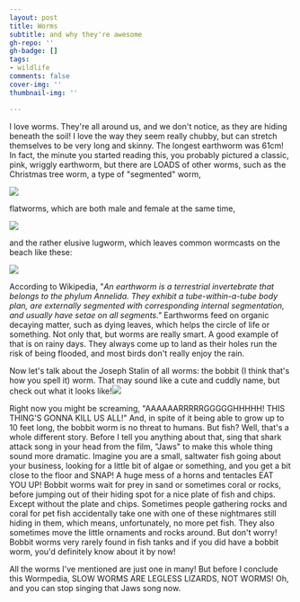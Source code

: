 ```yaml
---
layout: post
title: Worms
subtitle: and why they're awesome
gh-repo: ''
gh-badge: []
tags:
- wildlife
comments: false
cover-img: ''
thumbnail-img: ''

---
```

I love worms. They're all around us, and we don't notice, as they are hiding beneath the soil! I love the way they seem really chubby, but can stretch themselves to be very long and skinny. The longest earthworm was 61cm! In fact, the minute you started reading this, you probably pictured a classic, pink, wriggly earthworm, but there are LOADS of other worms, such as the Christmas tree worm, a type of "segmented" worm,

![](https://oceana.org/sites/default/files/christmas_tree_worms_via_durden_images_and_shuttertstock.jpg)

flatworms, which are both male and female at the same time,

![](https://cdn.notroublesjustbubbles.com/images/marine-life/Yellow-Spotted-Flatworm.jpg)

and the rather elusive lugworm, which leaves common wormcasts on the beach like these:

![](https://thumbs.dreamstime.com/b/lugworm-worm-cast-aka-sandworm-arenicola-marina-signs-marine-creature-beach-low-tide-lugworm-worm-cast-aka-sandworm-184763425.jpg)

According to Wikipedia, "_An earthworm is a terrestrial invertebrate that belongs to the phylum Annelida. They exhibit a tube-within-a-tube body plan, are externally segmented with corresponding internal segmentation, and usually have setae on all segments."_ Earthworms feed on organic decaying matter, such as dying leaves, which helps the circle of life or something. Not only that, but worms are really smart. A good example of that is on rainy days. They always come up to land as their holes run the risk of being flooded, and most birds don't really enjoy the rain.

Now let's talk about the Joseph Stalin of all worms: the bobbit (I think that's how you spell it) worm. That may sound like a cute and cuddly name, but check out what it looks like!![](https://upload.wikimedia.org/wikipedia/commons/d/d6/Eunice_aphroditois.jpg)

Right now you might be screaming, "AAAAAARRRRRGGGGGHHHHH! THIS THING'S GONNA KILL US ALL!" And, in spite of it being able to grow up to 10 feet long, the bobbit worm is no threat to humans. But fish? Well, that's a whole different story. Before I tell you anything about that, sing that shark attack song in your head from the film, "Jaws" to make this whole thing sound more dramatic. Imagine you are a small, saltwater fish going about your business, looking for a little bit of algae or something, and you get a bit close to the floor and SNAP! A huge mess of a horns and tentacles EAT YOU UP! Bobbit worms wait for prey in sand or sometimes coral or rocks, before jumping out of their hiding spot for a nice plate of fish and chips. Except without the plate and chips. Sometimes people gathering rocks and coral for pet fish accidentally take one with one of these nightmares still hiding in them, which means, unfortunately, no more pet fish. They also sometimes move the little ornaments and rocks around. But don't worry! Bobbit worms very rarely found in fish tanks and if you did have a bobbit worm, you'd definitely know about it by now!

All the worms I've mentioned are just one in many! But before I conclude this Wormpedia, SLOW WORMS ARE LEGLESS LIZARDS, NOT WORMS! Oh, and you can stop singing that Jaws song now.